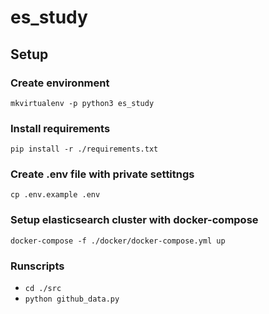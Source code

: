 # es_study

## Setup

### Create environment
`mkvirtualenv -p python3 es_study`
### Install requirements
`pip install -r ./requirements.txt`
### Create .env file with private settitngs
`cp .env.example .env`
### Setup elasticsearch cluster with docker-compose
`docker-compose -f ./docker/docker-compose.yml up`
### Runscripts
* `cd ./src`
* `python github_data.py`
